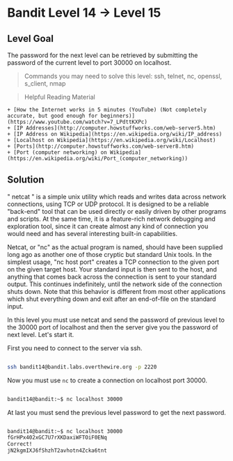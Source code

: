 # Bandit Level 14 → Level 15

## Level Goal

The password for the next level can be retrieved by submitting the password of the current level to port 30000 on localhost.

> Commands you may need to solve this level: ssh, telnet, nc, openssl, s_client, nmap

> Helpful Reading Material

    + [How the Internet works in 5 minutes (YouTube) (Not completely accurate, but good enough for beginners)](https://www.youtube.com/watch?v=7_LPdttKXPc)
    + [IP Addresses](http://computer.howstuffworks.com/web-server5.htm)
    + [IP Address on Wikipedia](https://en.wikipedia.org/wiki/IP_address)
    + [Localhost on Wikipedia](https://en.wikipedia.org/wiki/Localhost)
    + [Ports](http://computer.howstuffworks.com/web-server8.htm)
    + [Port (computer networking) on Wikipedia](https://en.wikipedia.org/wiki/Port_(computer_networking))


## Solution

" netcat "  is a simple unix utility which reads and writes data across network connections, using TCP or UDP protocol. It is designed to be a reliable "back-end" tool that can be used directly or easily driven by other programs and scripts. At the same time, it is a feature-rich network debugging and exploration tool, since it can create almost any kind of connection you would need and has several interesting built-in capabilities. 

Netcat, or "nc" as the actual program is named, should have been supplied long ago as another one of those cryptic but standard Unix tools. In the simplest usage, "nc host port" creates a TCP connection to the given port on the given target host. Your standard input is then sent to the host, and anything that comes back across the connection is sent to your standard output. This continues indefinitely, until the network side of the connection shuts down. Note that this behavior is different from most other applications which shut everything down and exit after an end-of-file on the standard input.

In this level you must use netcat and send the password of previous level to the 30000 port of localhost and then the server give you the password of next level. Let's start it.


First you need to connect to the server via ssh.

```bash

ssh bandit14@bandit.labs.overthewire.org -p 2220

```

Now you must use ` nc ` to create a connection on localhost port 30000.

```bash

bandit14@bandit:~$ nc localhost 30000


```

At last you must send the previous level password to get the next password.

```bash

bandit14@bandit:~$ nc localhost 30000
fGrHPx402xGC7U7rXKDaxiWFTOiF0ENq
Correct!
jN2kgmIXJ6fShzhT2avhotn4Zcka6tnt

```


